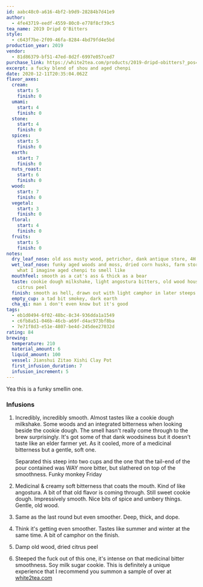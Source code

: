 ```yaml
---
id: aabc48c0-a616-4bf2-b9d9-28284b7d41e9
author:
  - 4fe43719-eedf-4559-80c0-e778f8cf39c5
tea_name: 2019 Dripd O'Bitters
style:
  - c643f7be-2f09-46fa-8284-4bd79fd4e5bd
production_year: 2019
vendor:
  - 81d86379-bf51-47ed-8d2f-6997e057ced7
purchase_link: https://white2tea.com/products/2019-dripd-obitters?_pos=16&_sid=2c5c8c9e8&_ss=r
excerpt: a fucky blend of shou and aged chenpi
date: 2020-12-11T20:35:04.062Z
flavor_axes:
  cream:
    start: 5
    finish: 0
  umami:
    start: 4
    finish: 0
  stone:
    start: 4
    finish: 0
  spices:
    start: 5
    finish: 0
  earth:
    start: 7
    finish: 0
  nuts_roast:
    start: 6
    finish: 0
  wood:
    start: 7
    finish: 0
  vegetal:
    start: 3
    finish: 0
  floral:
    start: 4
    finish: 0
  fruits:
    start: 5
    finish: 0
notes:
  dry_leaf_nose: old ass musty wood, petrichor, dank antique store, 4H art show in a barn
  wet_leaf_nose: funky aged woods and moss, dried corn husks, farm storehouse,
    what I imagine aged chenpi to smell like
  mouthfeel: smooth as a cat's ass & thick as a bear
  taste: cookie dough milkshake, light angostura bitters, old wood house, dried
    citrus peel
  finish: smooth as hell, drawn out with light camphor in later steeps
  empty_cup: a tad bit smokey, dark earth
  cha_qi: man i don't even know but it's good
tags:
  - eb1d0494-6f02-48bc-8c34-936dda1a1549
  - c6fb8a51-046b-46cb-a69f-d4ac973bf8ba
  - 7e71f8d3-e51e-4807-be4d-245dee27032d
rating: 84
brewing:
  temperature: 210
  material_amount: 6
  liquid_amount: 100
  vessel: Jianshui Zitao Xishi Clay Pot
  first_infusion_duration: 7
  infusion_increment: 5
---
```

Yea this is a funky smellin one.

### Infusions

1. Incredibly, incredibly smooth. Almost tastes like a cookie dough milkshake. Some woods and an integrated bitterness when looking beside the cookie dough. The smell hasn't really come through to the brew surprisingly. It's got some of that dank woodsiness but it doesn't taste like an elder farmer yet. As it cooled, more of a medicinal bitterness but a gentle, soft one.

   Separated this steep into two cups and the one that the tail-end of the pour contained was WAY more bitter, but slathered on top of the smoothness. Funky monkey Friday
2. Medicinal & creamy soft bitterness that coats the mouth. Kind of like angostura. A bit of that old flavor is coming through. Still sweet cookie dough. Impressively smooth. Nice bits of spice and umbery things. Gentle, old wood.
3. Same as the last round but even smoother. Deep, thick, and dope.
4. Think it's getting even smoother. Tastes like summer and winter at the same time. A bit of camphor on the finish.
5. Damp old wood, dried citrus peel
6. Steeped the fuck out of this one, it's intense on that medicinal bitter smoothness. Soy milk sugar cookie. This is definitely a unique experience that I recommend you summon a sample of over at [white2tea.com](white2tea.com)